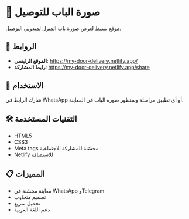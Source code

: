 # 🚪 صورة الباب للتوصيل

موقع بسيط لعرض صورة باب المنزل لمندوبي التوصيل.

## 🔗 الروابط
- **الموقع الرئيسي**: https://my-door-delivery.netlify.app/
- **رابط المشاركة**: https://my-door-delivery.netlify.app/share

## 📱 الاستخدام
شارك الرابط في WhatsApp أو أي تطبيق مراسلة وستظهر صورة الباب في المعاينة.

## 🛠️ التقنيات المستخدمة
- HTML5
- CSS3 
- Meta tags محسّنة للمشاركة الاجتماعية
- Netlify للاستضافة

## 📋 المميزات
- معاينة محسّنة في WhatsApp وTelegram
- تصميم متجاوب
- تحميل سريع
- دعم اللغة العربية
